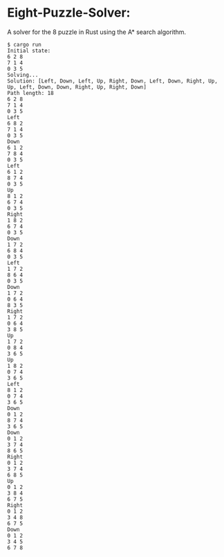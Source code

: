 














# Eight-Puzzle-Solver:
A solver for the 8 puzzle in Rust using the A* search algorithm.

```
$ cargo run
Initial state:
6 2 8
7 1 4
0 3 5
Solving...
Solution: [Left, Down, Left, Up, Right, Down, Left, Down, Right, Up, Up, Left, Down, Down, Right, Up, Right, Down]
Path length: 18
6 2 8
7 1 4
0 3 5
Left
6 8 2
7 1 4
0 3 5
Down
6 1 2
7 8 4
0 3 5
Left
6 1 2
8 7 4
0 3 5
Up
8 1 2
6 7 4
0 3 5
Right
1 8 2
6 7 4
0 3 5
Down
1 7 2
6 8 4
0 3 5
Left
1 7 2
8 6 4
0 3 5
Down
1 7 2
0 6 4
8 3 5
Right
1 7 2
0 6 4
3 8 5
Up
1 7 2
0 8 4
3 6 5
Up
1 8 2
0 7 4
3 6 5
Left
8 1 2
0 7 4
3 6 5
Down
0 1 2
8 7 4
3 6 5
Down
0 1 2
3 7 4
8 6 5
Right
0 1 2
3 7 4
6 8 5
Up
0 1 2
3 8 4
6 7 5
Right
0 1 2
3 4 8
6 7 5
Down
0 1 2
3 4 5
6 7 8
```

